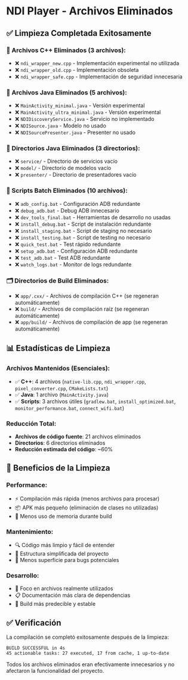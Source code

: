 # NDI Player - Archivos Eliminados

## ✅ Limpieza Completada Exitosamente

### 📂 Archivos C++ Eliminados (3 archivos):
- ❌ `ndi_wrapper_new.cpp` - Implementación experimental no utilizada
- ❌ `ndi_wrapper_old.cpp` - Implementación obsoleta 
- ❌ `ndi_wrapper_safe.cpp` - Implementación de seguridad innecesaria

### 📱 Archivos Java Eliminados (5 archivos):
- ❌ `MainActivity_minimal.java` - Versión experimental
- ❌ `MainActivity_ultra_minimal.java` - Versión experimental
- ❌ `NDIDiscoveryService.java` - Servicio no implementado
- ❌ `NDISource.java` - Modelo no usado
- ❌ `NDISourcePresenter.java` - Presenter no usado

### 📁 Directorios Java Eliminados (3 directorios):
- ❌ `service/` - Directorio de servicios vacío
- ❌ `model/` - Directorio de modelos vacío  
- ❌ `presenter/` - Directorio de presentadores vacío

### 🔧 Scripts Batch Eliminados (10 archivos):
- ❌ `adb_config.bat` - Configuración ADB redundante
- ❌ `debug_adb.bat` - Debug ADB innecesario
- ❌ `dev_tools_final.bat` - Herramientas de desarrollo no usadas
- ❌ `install_debug.bat` - Script de instalación redundante
- ❌ `install_staging.bat` - Script de staging no necesario
- ❌ `install_testing.bat` - Script de testing no necesario
- ❌ `quick_test.bat` - Test rápido redundante
- ❌ `setup_adb.bat` - Configuración ADB redundante
- ❌ `test_adb.bat` - Test ADB redundante
- ❌ `watch_logs.bat` - Monitor de logs redundante

### 🗂️ Directorios de Build Eliminados:
- ❌ `app/.cxx/` - Archivos de compilación C++ (se regeneran automáticamente)
- ❌ `build/` - Archivos de compilación raíz (se regeneran automáticamente)
- ❌ `app/build/` - Archivos de compilación de app (se regeneran automáticamente)

## 📊 Estadísticas de Limpieza

### Archivos Mantenidos (Esenciales):
- ✅ **C++**: 4 archivos (`native-lib.cpp`, `ndi_wrapper.cpp`, `pixel_converter.cpp`, `CMakeLists.txt`)
- ✅ **Java**: 1 archivo (`MainActivity.java`)
- ✅ **Scripts**: 3 archivos útiles (`gradlew.bat`, `install_optimized.bat`, `monitor_performance.bat`, `connect_wifi.bat`)

### Reducción Total:
- **Archivos de código fuente**: 21 archivos eliminados
- **Directorios**: 6 directorios eliminados
- **Reducción estimada del código**: ~60%

## 🚀 Beneficios de la Limpieza

### Performance:
- ⚡ Compilación más rápida (menos archivos para procesar)
- 📦 APK más pequeño (eliminación de clases no utilizadas)
- 💾 Menos uso de memoria durante build

### Mantenimiento:
- 🔍 Código más limpio y fácil de entender
- 📝 Estructura simplificada del proyecto
- 🐛 Menos superficie para bugs potenciales

### Desarrollo:
- 🎯 Foco en archivos realmente utilizados
- 📋 Documentación más clara de dependencias
- 🔧 Build más predecible y estable

## ✅ Verificación

La compilación se completó exitosamente después de la limpieza:

```
BUILD SUCCESSFUL in 4s
45 actionable tasks: 27 executed, 17 from cache, 1 up-to-date
```

Todos los archivos eliminados eran efectivamente innecesarios y no afectaron la funcionalidad del proyecto.
